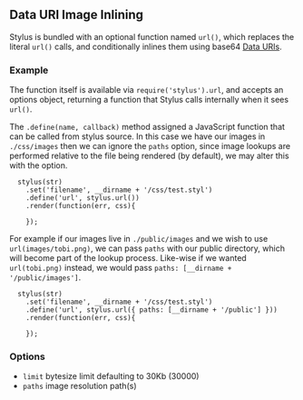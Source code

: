 ## Data URI Image Inlining

Stylus is bundled with an optional function named `url()`, which replaces the literal `url()` calls, and conditionally inlines them using base64 [Data URIs](http://en.wikipedia.org/wiki/Data_URI_scheme).

### Example

The function itself is available via `require('stylus').url`, and accepts an options object, returning a function that Stylus calls internally when it sees `url()`.

The `.define(name, callback)` method assigned a JavaScript function that can be called from stylus source. In this case we have our images in `./css/images` then we can ignore the `paths` option, since image lookups are performed relative to the file being rendered (by default), we may alter this with the option.

      stylus(str)
        .set('filename', __dirname + '/css/test.styl')
        .define('url', stylus.url())
        .render(function(err, css){

        });

For example if our images live in `./public/images` and we wish to use `url(images/tobi.png)`, we can pass `paths` with our public directory, which will become part of the lookup process. Like-wise if we wanted `url(tobi.png)` instead, we would pass `paths: [__dirname + '/public/images']`.

      stylus(str)
        .set('filename', __dirname + '/css/test.styl')
        .define('url', stylus.url({ paths: [__dirname + '/public'] }))
        .render(function(err, css){

        });

### Options

  - `limit` bytesize limit defaulting to 30Kb (30000)
  - `paths` image resolution path(s)